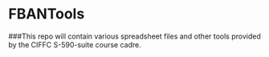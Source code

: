 # FBANTools

###This repo will contain various spreadsheet files and other tools provided by the CIFFC S-590-suite course cadre. 
